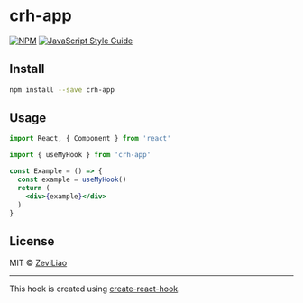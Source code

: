 # crh-app

> 

[![NPM](https://img.shields.io/npm/v/crh-app.svg)](https://www.npmjs.com/package/crh-app) [![JavaScript Style Guide](https://img.shields.io/badge/code_style-standard-brightgreen.svg)](https://standardjs.com)

## Install

```bash
npm install --save crh-app
```

## Usage

```jsx
import React, { Component } from 'react'

import { useMyHook } from 'crh-app'

const Example = () => {
  const example = useMyHook()
  return (
    <div>{example}</div>
  )
}
```

## License

MIT © [ZeviLiao](https://github.com/ZeviLiao)

---

This hook is created using [create-react-hook](https://github.com/hermanya/create-react-hook).

